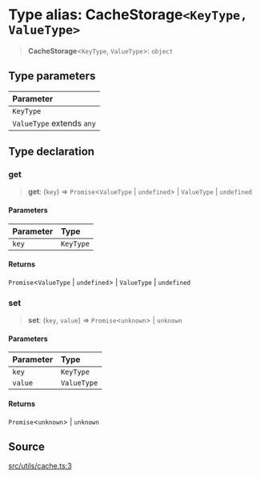 # Type alias: CacheStorage`<KeyType, ValueType>`

> **CacheStorage**\<`KeyType`, `ValueType`\>: `object`

## Type parameters

| Parameter |
| :------ |
| `KeyType` |
| `ValueType` extends `any` |

## Type declaration

### get

> **get**: (`key`) => `Promise`\<`ValueType` \| `undefined`\> \| `ValueType` \| `undefined`

#### Parameters

| Parameter | Type |
| :------ | :------ |
| `key` | `KeyType` |

#### Returns

`Promise`\<`ValueType` \| `undefined`\> \| `ValueType` \| `undefined`

### set

> **set**: (`key`, `value`) => `Promise`\<`unknown`\> \| `unknown`

#### Parameters

| Parameter | Type |
| :------ | :------ |
| `key` | `KeyType` |
| `value` | `ValueType` |

#### Returns

`Promise`\<`unknown`\> \| `unknown`

## Source

[src/utils/cache.ts:3](https://github.com/dexaai/llm-tools/blob/5018eae/src/utils/cache.ts#L3)
